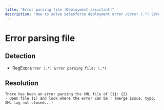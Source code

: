 ```yaml
---
title: "Error parsing file (Deployment assistant)"
description: "How to solve Salesforce deployment error /Error (.*) Error parsing file: (.*)/gm"
---
```

<!-- markdownlint-disable MD013 -->
# Error parsing file

## Detection

- RegExp: `Error (.*) Error parsing file: (.*)`

## Resolution

```shell
There has been an error parsing the XML file of {1}: {2}
- Open file {1} and look where the error can be ! (merge issue, typo, XML tag not closed...)
```
